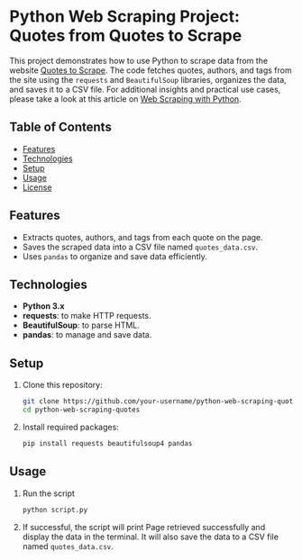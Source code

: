 # Python Web Scraping Project: Quotes from Quotes to Scrape

This project demonstrates how to use Python to scrape data from the website [Quotes to Scrape](http://quotes.toscrape.com/). The code fetches quotes, authors, and tags from the site using the `requests` and `BeautifulSoup` libraries, organizes the data, and saves it to a CSV file.
For additional insights and practical use cases, please take a look at this article on [Web Scraping with Python](https://www.devrelsquad.com/post/web-scraping-with-python-step-by-step-guide-for-data-extraction).
## Table of Contents
- [Features](#features)
- [Technologies](#technologies)
- [Setup](#setup)
- [Usage](#usage)
- [License](#license)

## Features

- Extracts quotes, authors, and tags from each quote on the page.
- Saves the scraped data into a CSV file named `quotes_data.csv`.
- Uses `pandas` to organize and save data efficiently.

## Technologies

- **Python 3.x**
- **requests**: to make HTTP requests.
- **BeautifulSoup**: to parse HTML.
- **pandas**: to manage and save data.

## Setup

1. Clone this repository:
   ```bash
   git clone https://github.com/your-username/python-web-scraping-quotes.git
   cd python-web-scraping-quotes
2. Install required packages:
   ```bash
   pip install requests beautifulsoup4 pandas
## Usage

1. Run the script
   ```bash
   python script.py
2. If successful, the script will print Page retrieved successfully and display the data in the terminal. It will also save the data to a CSV file named `quotes_data.csv`.
